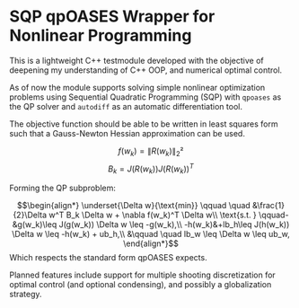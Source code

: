 # SQP qpOASES Wrapper for Nonlinear Programming

This is a lightweight C++ testmodule developed with the objective of deepening my understanding of C++ OOP, and numerical optimal control.

As of now the module supports solving simple nonlinear optimization problems using Sequential Quadratic Programming (SQP) with `qpoases` as the QP solver and `autodiff` as an automatic differentiation tool. 

The objective function should be able to be written in least squares form such that a Gauss-Newton Hessian approximation can be used.

$$ f(w_k) = \| R(w_k) \|_2² $$
$$ B_k = J(R(w_k))J(R(w_k))^T$$

Forming the QP subproblem:

$$\begin{align*}
\underset{\Delta w}{\text{min}} \qquad \quad &\frac{1}{2}\Delta w^T B_k \Delta w + \nabla f(w_k)^T \Delta w\\
\text{s.t. } \qquad-&g(w_k)\leq J(g(w_k)) \Delta w \leq -g(w_k),\\
-h(w_k)&+lb_h\leq J(h(w_k)) \Delta w \leq  -h(w_k) + ub_h,\\
&\qquad \quad lb_w \leq \Delta w \leq ub_w,
\end{align*}$$
Which respects the standard form qpOASES expects.

Planned features include support for multiple shooting discretization for optimal control (and optional condensing), and possibly a globalization strategy.